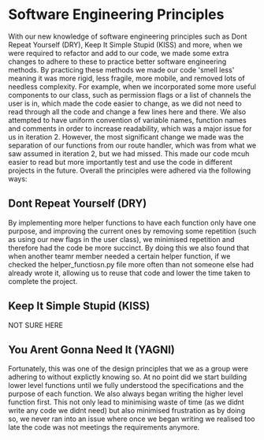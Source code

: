 # Software Engineering Principles
With our new knowledge of software engineering principles such as Dont Repeat Yourself (DRY), Keep It Simple Stupid (KISS) and more, when we were required to refactor and add to our code, we made some extra changes to adhere to these to practice better software engineering methods. By practicing these methods we made our code 'smell less' meaning it was more rigid, less fragile, more mobile, and removed lots of needless complexity. For example, when we incorporated some more useful components to our class, such as permission flags or a list of channels the user is in, which made the code easier to change, as we did not need to read through all the code and change a few lines here and there. We also attempted to have uniform convention of variable names, function names and comments in order to increase readability, which was a major issue for us in iteration 2. However, the most significant change we made was the separation of our functions from our route handler, which was from what we saw assumed in iteration 2, but we had missed. This made our code mcuh easier to read but more importantly test and use the code in different projects in the future. Overall the principles were adhered via the following ways:

## Dont Repeat Yourself (DRY)
By implementing more helper functions to have each function only have one purpose, and improving the current ones by removing some repetition (such as using our new flags in the user class), we minimised repetition and therefore had the code be more succinct. By doing this we also found that when another teamr member needed a certain helper function, if we checked the helper_functiosn.py file more often than not someone else had already wrote it, allowing us to reuse that code and lower the time taken to complete the project.

## Keep It Simple Stupid (KISS)
NOT SURE HERE

## You Arent Gonna Need It (YAGNI)
Fortunately, this was one of the design principles that we as a group were adhering to without explictly knowing so. At no point did we start building lower level functions until we fully understood the specifications and the purpose of each function. We also always began writing the higher level function first. This not only lead to minimising waste of time (as we didnt write any code we didnt need) but also minimised frustration as by doing so, we never ran into an issue where once we began writing we realised too late the code was not meetings the requirements anymore.

